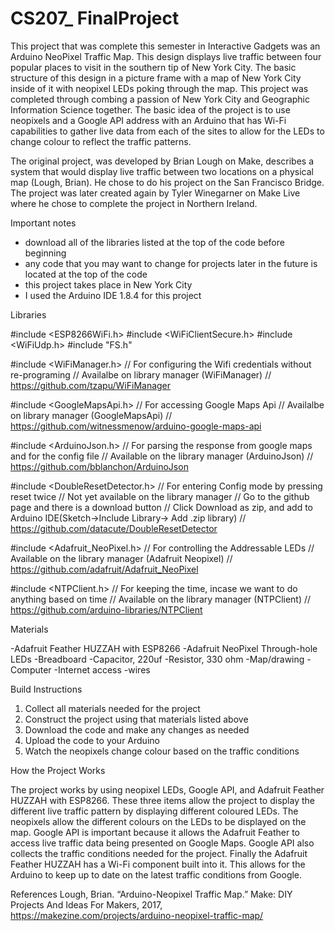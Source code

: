 # CS207_ FinalProject

This project that was complete this semester in Interactive Gadgets was an Arduino NeoPixel Traffic Map. This design displays live traffic between four popular places to visit in the southern tip of New York City. The basic structure of this design in a picture frame with a map of New York City inside of it with neopixel LEDs poking through the map. This project was completed through combing a passion of New York City and Geographic Information Science together. The basic idea of the project is to use neopixels and a Google API address with an Arduino that has Wi-Fi capabilities to gather live data from each of the sites to allow for the LEDs to change colour to reflect the traffic patterns. 

The original project, was developed by Brian Lough on Make, describes a system that would display live traffic between two locations on a physical map (Lough, Brian). He chose to do his project on the San Francisco Bridge. The project was later created again by Tyler Winegarner on Make Live where he chose to complete the project in Northern Ireland. 

Important notes 
- download all of the libraries listed at the top of the code before beginning
- any code that you may want to change for projects later in the future is located at the top of the code
- this project takes place in New York City 
- I used the Arduino IDE 1.8.4 for this project

Libraries

#include <ESP8266WiFi.h>
#include <WiFiClientSecure.h>
#include <WiFiUdp.h>
#include "FS.h"

#include <WiFiManager.h>
// For configuring the Wifi credentials without re-programing 
// Availalbe on library manager (WiFiManager)
// https://github.com/tzapu/WiFiManager

#include <GoogleMapsApi.h>
// For accessing Google Maps Api
// Availalbe on library manager (GoogleMapsApi)
// https://github.com/witnessmenow/arduino-google-maps-api

#include <ArduinoJson.h>
// For parsing the response from google maps and for the config file
// Available on the library manager (ArduinoJson)
// https://github.com/bblanchon/ArduinoJson

#include <DoubleResetDetector.h> 
// For entering Config mode by pressing reset twice
// Not yet available on the library manager
// Go to the github page and there is a download button
// Click Download as zip, and add to Arduino IDE(Sketch->Include Library-> Add .zip library)
// https://github.com/datacute/DoubleResetDetector

#include <Adafruit_NeoPixel.h>
// For controlling the Addressable LEDs
// Available on the library manager (Adafruit Neopixel)
// https://github.com/adafruit/Adafruit_NeoPixel

#include <NTPClient.h>
// For keeping the time, incase we want to do anything based on time
// Available on the library manager (NTPClient)
// https://github.com/arduino-libraries/NTPClient

 
Materials

-Adafruit Feather HUZZAH with ESP8266
-Adafruit NeoPixel Through-hole LEDs
-Breadboard
-Capacitor, 220uf 
-Resistor, 330 ohm
-Map/drawing 
-Computer 
-Internet access 
-wires

Build Instructions

1. Collect all materials needed for the project
2. Construct the project using that materials listed above
3. Download the code and make any changes as needed
4. Upload the code to your Arduino
5. Watch the neopixels change colour based on the traffic conditions 

How the Project Works 

The project works by using neopixel LEDs, Google API, and Adafruit Feather HUZZAH with ESP8266. These three items allow the project to display the different live traffic pattern by displaying different coloured LEDs. The neopixels allow the different colours on the LEDs to be displayed on the map. Google API is important because it allows the Adafruit Feather to access live traffic data being presented on Google Maps. Google API also collects the traffic conditions needed for the project. Finally the Adafruit Feather HUZZAH has a Wi-Fi component built into it. This allows for the Arduino to keep up to date on the latest traffic conditions from Google. 






References 
Lough, Brian. “Arduino-Neopixel Traffic Map.” Make: DIY Projects And Ideas For Makers, 2017, https://makezine.com/projects/arduino-neopixel-traffic-map/
